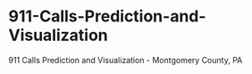 # 911-Calls-Prediction-and-Visualization
911 Calls Prediction and Visualization - Montgomery County, PA
